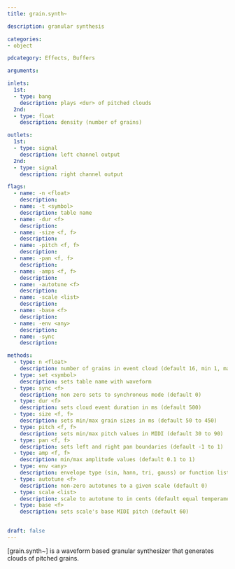 ```yaml
---
title: grain.synth~

description: granular synthesis

categories:
- object

pdcategory: Effects, Buffers

arguments:

inlets:
  1st:
  - type: bang
    description: plays <dur> of pitched clouds
  2nd:
  - type: float
    description: density (number of grains)

outlets:
  1st:
  - type: signal
    description: left channel output
  2nd:
  - type: signal
    description: right channel output

flags:
  - name: -n <float>
    description: 
  - name: -t <symbol>
    description: table name
  - name: -dur <f>
    description: 
  - name: -size <f, f>
    description: 
  - name: -pitch <f, f>
    description: 
  - name: -pan <f, f>
    description: 
  - name: -amps <f, f>
    description: 
  - name: -autotune <f>
    description: 
  - name: -scale <list>
    description: 
  - name: -base <f>
    description: 
  - name: -env <any>
    description: 
  - name: -sync
    description: 

methods:
  - type: n <float>
    description: number of grains in event cloud (default 16, min 1, max 256)
  - type: set <symbol>
    description: sets table name with waveform
  - type: sync <f>
    description: non zero sets to synchronous mode (default 0)
  - type: dur <f>
    description: sets cloud event duration in ms (default 500)
  - type: size <f, f>
    description: sets min/max grain sizes in ms (default 50 to 450)
  - type: pitch <f, f>
    description: sets min/max pitch values in MIDI (default 30 to 90)
  - type: pan <f, f>
    description: sets left and right pan boundaries (default -1 to 1)
  - type: amp <f, f>
    description: min/max amplitude values (default 0.1 to 1)
  - type: env <any>
    description: envelope type (sin, hann, tri, gauss) or function list
  - type: autotune <f>
    description: non-zero autotunes to a given scale (default 0)
  - type: scale <list>
    description: scale to autotune to in cents (default equal temperament)
  - type: base <f>
    description: sets scale's base MIDI pitch (default 60)
    

draft: false
---
```


[grain.synth~] is a waveform based granular synthesizer that generates clouds of pitched grains.

